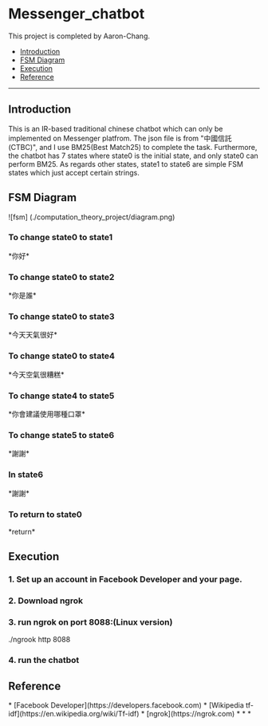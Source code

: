 # Messenger_chatbot

This project is completed by Aaron-Chang.


*   [Introduction](#intro)
*   [FSM Diagram](#diagram)
*   [Execution](#exec)
*   [Reference](#ref)
*  *  *
<h2 id="intro">Introduction</h2>
    This is an IR-based traditional chinese chatbot which can only be implemented on Messenger platfrom. The json file is from "中國信託(CTBC)", and I use BM25(Best Match25) to complete the task. Furthermore, the chatbot has 7 states where state0 is the initial state, and only state0 can perform BM25. As regards other states, state1 to state6 are simple FSM states which just accept certain strings.
<h2 id="diagram">FSM Diagram</h2>
![fsm] (./computation_theory_project/diagram.png)
<h3>To change state0 to state1</h3>
    *你好*
<h3>To change state0 to state2</h3>
    *你是誰*
<h3>To change state0 to state3</h3>
    *今天天氣很好*
<h3>To change state0 to state4</h3>
    *今天空氣很糟糕*
<h3>To change state4 to state5</h3>
    *你會建議使用哪種口罩*
<h3>To change state5 to state6</h3>
    *謝謝*
<h3>In state6</h3>
    *謝謝*
<h3>To return to state0</h3>
    *return*
<h2 id="exec">Execution</h2>
<h3>1. Set up an account in Facebook Developer and your page.</h3>
<h3>2. Download ngrok</h3>
<h3>3. run ngrok on port 8088:(Linux version)</h3>
    ./ngrook http 8088
<h3>4. run the chatbot</h3>
<h2 id="ref">Reference</h2>
*   [Facebook Developer](https://developers.facebook.com)
*   [Wikipedia tf-idf](https://en.wikipedia.org/wiki/Tf-idf)
*   [ngrok](https://ngrok.com)
*  *  *
